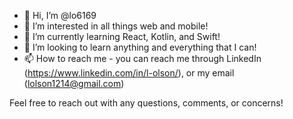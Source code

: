 - 👋 Hi, I’m @lo6169
- 👀 I’m interested in all things web and mobile!
- 🌱 I’m currently learning React, Kotlin, and Swift!
- 💞️ I’m looking to learn anything and everything that I can!
- 📫 How to reach me - you can reach me through LinkedIn (https://www.linkedin.com/in/l-olson/), or my email (lolson1214@gmail.com)

Feel free to reach out with any questions, comments, or concerns!
